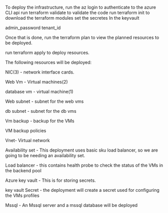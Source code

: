 To deploy the infrastructure, 
run the az login to authenticate to the azure CLI api
run terraform validate to validate the code
run terraform init to download the terraform modules
set the secretes In the keyvault

admin_password
tenant_id

Once that is done, run the terraform plan to view the planned resources to be deployed.

run terraform apply to deploy resources.

The following resources will be deployed:

NIC(3) - network interface cards.

Web Vm - Virtual machines(2)

database vm - virtual machine(1)

Web subnet - subnet for the web vms

db subnet - subnet for the db vms

Vm backup  - backup for the VMs

VM backup policies

Vnet- Virtual network

Availability set - This deployment uses basic sku load balancer, so we are going to be needing an availability set.

Load balancer - this contains health probe to check the status of the VMs in the backend pool

Azure key vault - This is for storing secrets.

key vault Secret - the deployment will create a secret used for configuring the VMs profiles

Mssql - An Mssql server and a mssql database will be deployed



